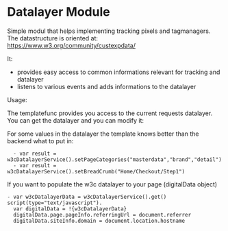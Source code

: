 # Datalayer Module

Simple modul that helps implementing tracking pixels and tagmanagers.
The datastructure is oriented at:
https://www.w3.org/community/custexpdata/

It:
* provides easy access to common informations relevant for tracking and datalayer
* listens to various events and adds informations to the datalayer


Usage:

The templatefunc provides you access to the current requests datalayer.
You can get the datalayer and you can modify it:

For some values in the datalayer the template knows better than the backend what to put in:
```
  - var result = w3cDatalayerService().setPageCategories("masterdata","brand","detail")
  - var result = w3cDatalayerService().setBreadCrumb("Home/Checkout/Step1")
```


If you want to populate the w3c datalayer to your page (digitalData object)
```
- var w3cDatalayerData = w3cDatalayerService().get()
script(type="text/javascript").
  var digitalData = !{w3cDatalayerData}
  digitalData.page.pageInfo.referringUrl = document.referrer
  digitalData.siteInfo.domain = document.location.hostname
```

